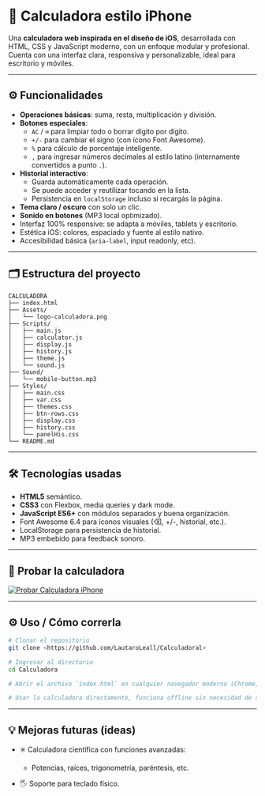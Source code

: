 # 📱 Calculadora estilo iPhone

Una **calculadora web inspirada en el diseño de iOS**, desarrollada con HTML, CSS y JavaScript moderno, con un enfoque modular y profesional.  
Cuenta con una interfaz clara, responsiva y personalizable, ideal para escritorio y móviles.

---

## ⚙️ Funcionalidades

- **Operaciones básicas**: suma, resta, multiplicación y división.
- **Botones especiales**:
  - `AC` / `⌫` para limpiar todo o borrar dígito por dígito.
  - `+/-` para cambiar el signo (con ícono Font Awesome).
  - `%` para cálculo de porcentaje inteligente.
  - `,` para ingresar números decimales al estilo latino (internamente convertidos a punto `.`).
- **Historial interactivo**:
  - Guarda automáticamente cada operación.
  - Se puede acceder y reutilizar tocando en la lista.
  - Persistencia en `localStorage` incluso si recargás la página.
- **Tema claro / oscuro** con solo un clic.
- **Sonido en botones** (MP3 local optimizado).
- Interfaz 100% responsive: se adapta a móviles, tablets y escritorio.
- Estética iOS: colores, espaciado y fuente al estilo nativo.
- Accesibilidad básica (`aria-label`, input readonly, etc).

---

## 🗂️ Estructura del proyecto

```
CALCULADORA
├── index.html            
├── Assets/
│   └── logo-calculadora.png
├── Scripts/ 
│   ├── main.js           
│   ├── calculator.js       
│   ├── display.js           
│   ├── history.js          
│   ├── theme.js              
│   └── sound.js          
├── Sound/
│   └── mobile-button.mp3     
├── Styles/
│   ├── main.css            
│   ├── var.css            
│   ├── themes.css             
│   ├── btn-rows.css          
│   ├── display.css           
│   ├── history.css          
│   └── panelHis.css
└── README.md
```

---

## 🛠️ Tecnologías usadas

- **HTML5** semántico.
- **CSS3** con Flexbox, media queries y dark mode.
- **JavaScript ES6+** con módulos separados y buena organización.
- Font Awesome 6.4 para íconos visuales (⌫, +/-, historial, etc.).
- LocalStorage para persistencia de historial.
- MP3 embebido para feedback sonoro.

---

## 🚀 Probar la calculadora

[![Probar Calculadora iPhone](https://img.shields.io/badge/Probar%20Calculadora%20iPhone-%23D32F2F?style=for-the-badge&logo=netlify&logoColor=white)](https://cal-iphone.netlify.app/)

---

## ⚙️ Uso / Cómo correrla

```bash
# Clonar el repositorio
git clone <https://github.com/LautaroLeall/Calculadoral>

# Ingresar al directorio
cd Calculadora

# Abrir el archivo `index.html` en cualquier navegador moderno (Chrome, Firefox, Edge, Safari).

# Usar la calculadora directamente, funciona offline sin necesidad de servidor.
```

---

## 💡 Mejoras futuras (ideas)

- ✳️ Calculadora científica con funciones avanzadas:

  - Potencias, raíces, trigonometría, paréntesis, etc.

- 🖐️ Soporte para teclado físico.